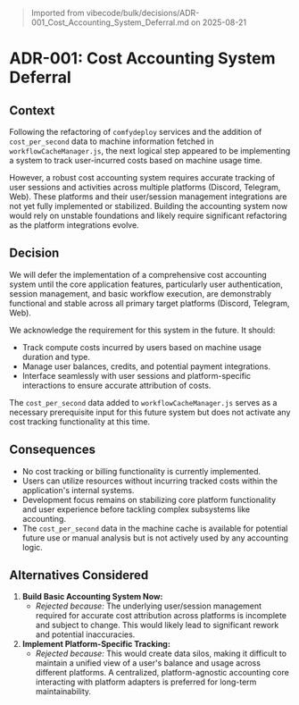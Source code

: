 > Imported from vibecode/bulk/decisions/ADR-001_Cost_Accounting_System_Deferral.md on 2025-08-21

# ADR-001: Cost Accounting System Deferral

## Context
Following the refactoring of `comfydeploy` services and the addition of `cost_per_second` data to machine information fetched in `workflowCacheManager.js`, the next logical step appeared to be implementing a system to track user-incurred costs based on machine usage time.

However, a robust cost accounting system requires accurate tracking of user sessions and activities across multiple platforms (Discord, Telegram, Web). These platforms and their user/session management integrations are not yet fully implemented or stabilized. Building the accounting system now would rely on unstable foundations and likely require significant refactoring as the platform integrations evolve.

## Decision
We will defer the implementation of a comprehensive cost accounting system until the core application features, particularly user authentication, session management, and basic workflow execution, are demonstrably functional and stable across all primary target platforms (Discord, Telegram, Web).

We acknowledge the requirement for this system in the future. It should:
*   Track compute costs incurred by users based on machine usage duration and type.
*   Manage user balances, credits, and potential payment integrations.
*   Interface seamlessly with user sessions and platform-specific interactions to ensure accurate attribution of costs.

The `cost_per_second` data added to `workflowCacheManager.js` serves as a necessary prerequisite input for this future system but does not activate any cost tracking functionality at this time.

## Consequences
*   No cost tracking or billing functionality is currently implemented.
*   Users can utilize resources without incurring tracked costs within the application's internal systems.
*   Development focus remains on stabilizing core platform functionality and user experience before tackling complex subsystems like accounting.
*   The `cost_per_second` data in the machine cache is available for potential future use or manual analysis but is not actively used by any accounting logic.

## Alternatives Considered
1.  **Build Basic Accounting System Now:**
    *   *Rejected because:* The underlying user/session management required for accurate cost attribution across platforms is incomplete and subject to change. This would likely lead to significant rework and potential inaccuracies.
2.  **Implement Platform-Specific Tracking:**
    *   *Rejected because:* This would create data silos, making it difficult to maintain a unified view of a user's balance and usage across different platforms. A centralized, platform-agnostic accounting core interacting with platform adapters is preferred for long-term maintainability. 